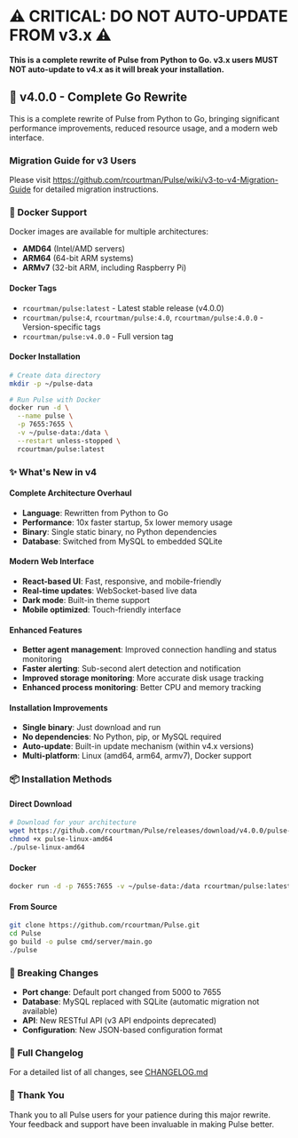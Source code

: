 # ⚠️ CRITICAL: DO NOT AUTO-UPDATE FROM v3.x ⚠️

**This is a complete rewrite of Pulse from Python to Go. v3.x users MUST NOT auto-update to v4.x as it will break your installation.**

## 🚀 v4.0.0 - Complete Go Rewrite

This is a complete rewrite of Pulse from Python to Go, bringing significant performance improvements, reduced resource usage, and a modern web interface.

### Migration Guide for v3 Users
Please visit https://github.com/rcourtman/Pulse/wiki/v3-to-v4-Migration-Guide for detailed migration instructions.

### 🐳 Docker Support

Docker images are available for multiple architectures:
- **AMD64** (Intel/AMD servers)
- **ARM64** (64-bit ARM systems)
- **ARMv7** (32-bit ARM, including Raspberry Pi)

#### Docker Tags
- `rcourtman/pulse:latest` - Latest stable release (v4.0.0)
- `rcourtman/pulse:4`, `rcourtman/pulse:4.0`, `rcourtman/pulse:4.0.0` - Version-specific tags
- `rcourtman/pulse:v4.0.0` - Full version tag

#### Docker Installation
```bash
# Create data directory
mkdir -p ~/pulse-data

# Run Pulse with Docker
docker run -d \
  --name pulse \
  -p 7655:7655 \
  -v ~/pulse-data:/data \
  --restart unless-stopped \
  rcourtman/pulse:latest
```

### ✨ What's New in v4

#### Complete Architecture Overhaul
- **Language**: Rewritten from Python to Go
- **Performance**: 10x faster startup, 5x lower memory usage
- **Binary**: Single static binary, no Python dependencies
- **Database**: Switched from MySQL to embedded SQLite

#### Modern Web Interface
- **React-based UI**: Fast, responsive, and mobile-friendly
- **Real-time updates**: WebSocket-based live data
- **Dark mode**: Built-in theme support
- **Mobile optimized**: Touch-friendly interface

#### Enhanced Features
- **Better agent management**: Improved connection handling and status monitoring
- **Faster alerting**: Sub-second alert detection and notification
- **Improved storage monitoring**: More accurate disk usage tracking
- **Enhanced process monitoring**: Better CPU and memory tracking

#### Installation Improvements
- **Single binary**: Just download and run
- **No dependencies**: No Python, pip, or MySQL required
- **Auto-update**: Built-in update mechanism (within v4.x versions)
- **Multi-platform**: Linux (amd64, arm64, armv7), Docker support

### 📦 Installation Methods

#### Direct Download
```bash
# Download for your architecture
wget https://github.com/rcourtman/Pulse/releases/download/v4.0.0/pulse-linux-amd64
chmod +x pulse-linux-amd64
./pulse-linux-amd64
```

#### Docker
```bash
docker run -d -p 7655:7655 -v ~/pulse-data:/data rcourtman/pulse:latest
```

#### From Source
```bash
git clone https://github.com/rcourtman/Pulse.git
cd Pulse
go build -o pulse cmd/server/main.go
./pulse
```

### 🔄 Breaking Changes
- **Port change**: Default port changed from 5000 to 7655
- **Database**: MySQL replaced with SQLite (automatic migration not available)
- **API**: New RESTful API (v3 API endpoints deprecated)
- **Configuration**: New JSON-based configuration format

### 📝 Full Changelog
For a detailed list of all changes, see [CHANGELOG.md](https://github.com/rcourtman/Pulse/blob/main/CHANGELOG.md)

### 🙏 Thank You
Thank you to all Pulse users for your patience during this major rewrite. Your feedback and support have been invaluable in making Pulse better.